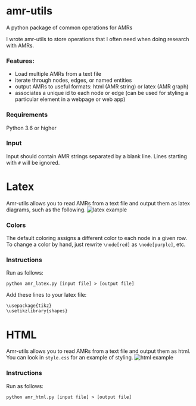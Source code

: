 # amr-utils
A python package of common operations for AMRs


I wrote amr-utils to store operations that I often need when doing research with AMRs. 
### Features:
- Load multiple AMRs from a text file
- iterate through nodes, edges, or named entities
- output AMRs to useful formats: html (AMR string) or latex (AMR graph)
- associates a unique id to each node or edge (can be used for styling a particular element in a webpage or web app)

### Requirements
Python 3.6 or higher

### Input
Input should contain AMR strings separated by a blank line. Lines starting with `#` will be ignored.

# Latex
Amr-utils allows you to read AMRs from a text file and output them as latex diagrams, such as the following.
![latex example](https://github.com/ablodge/amr-utils/blob/master/latex_ex.PNG)

### Colors
The default coloring assigns a different color to each node in a given row. To change a color by hand, just rewrite `\node[red]` as `\node[purple]`, etc.

### Instructions
Run as follows:

`python amr_latex.py [input file] > [output file]`

Add these lines to your latex file:

```
\usepackage{tikz}
\usetikzlibrary{shapes}
```


# HTML
Amr-utils allows you to read AMRs from a text file and output them as html. You can look in `style.css` for an example of styling. 
![html example](https://github.com/ablodge/amr-utils/blob/master/html_ex.PNG)
### Instructions
Run as follows:

`python amr_html.py [input file] > [output file]`
